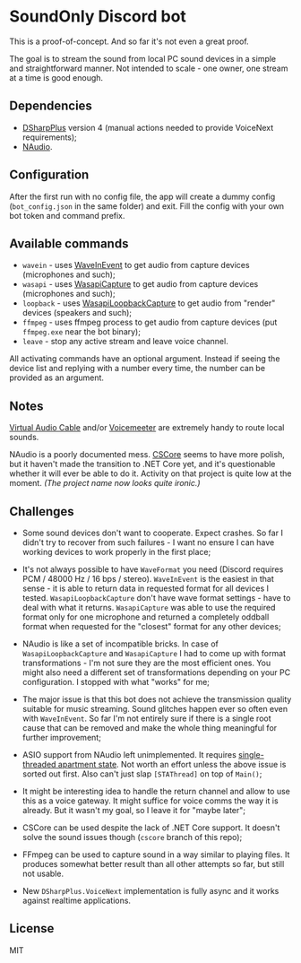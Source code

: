 ﻿# SoundOnly Discord bot

This is a proof-of-concept. And so far it's not even a great proof.

The goal is to stream the sound from local PC sound devices in a simple and straightforward manner. Not intended to scale - one owner, one stream at a time is good enough.

## Dependencies

- [DSharpPlus](https://github.com/DSharpPlus/DSharpPlus) version 4 (manual actions needed to provide VoiceNext requirements);
- [NAudio](https://github.com/naudio/NAudio).

## Configuration

After the first run with no config file, the app will create a dummy config (`bot_config.json` in the same folder) and exit. Fill the config with your own bot token and command prefix.

## Available commands

- `wavein` - uses [WaveInEvent](https://github.com/naudio/NAudio/blob/master/NAudio/Wave/WaveInputs/WaveInEvent.cs) to get audio from capture devices (microphones and such);
- `wasapi` - uses [WasapiCapture](https://github.com/naudio/NAudio/blob/master/NAudio/Wave/WaveInputs/WasapiCapture.cs) to get audio from capture devices (microphones and such);
- `loopback` - uses [WasapiLoopbackCapture](https://github.com/naudio/NAudio/blob/master/NAudio/Wave/WaveInputs/WasapiLoopbackCapture.cs) to get audio from "render" devices (speakers and such);
- `ffmpeg` - uses ffmpeg process to get audio from capture devices (put `ffmpeg.exe` near the bot binary);
- `leave` - stop any active stream and leave voice channel.

All activating commands have an optional argument. Instead if seeing the device list and replying with a number every time, the number can be provided as an argument.

## Notes

[Virtual Audio Cable](https://www.vb-audio.com/Cable/index.htm) and/or [Voicemeeter](https://www.vb-audio.com/Voicemeeter/banana.htm) are extremely handy to route local sounds.

NAudio is a poorly documented mess. [CSCore](https://github.com/filoe/cscore) seems to have more polish, but it haven't made the transition to .NET Core yet, and it's questionable whether it will ever be able to do it. Activity on that project is quite low at the moment. *(The project name now looks quite ironic.)*

## Challenges

- Some sound devices don't want to cooperate. Expect crashes. So far I didn't try to recover from such failures - I want no ensure I can have working devices to work properly in the first place;

- It's not always possible to have `WaveFormat` you need (Discord requires PCM / 48000 Hz / 16 bps / stereo). `WaveInEvent` is the easiest in that sense - it is able to return data in requested format for all devices I tested. `WasapiLoopbackCapture` don't have wave format settings - have to deal with what it returns. `WasapiCapture` was able to use the required format only for one microphone and returned a completely oddball format when requested for the "closest" format for any other devices;

- NAudio is like a set of incompatible bricks. In case of `WasapiLoopbackCapture` and `WasapiCapture` I had to come up with format transformations - I'm not sure they are the most efficient ones. You might also need a different set of transformations depending on your PC configuration. I stopped with what "works" for me;

- The major issue is that this bot does not achieve the transmission quality suitable for music streaming. Sound glitches happen ever so often even with `WaveInEvent`. So far I'm not entirely sure if there is a single root cause that can be removed and make the whole thing meaningful for further improvement;

- ASIO support from NAudio left unimplemented. It requires [single-threaded apartment state](https://docs.microsoft.com/en-us/dotnet/api/system.threading.thread.setapartmentstate). Not worth an effort unless the above issue is sorted out first. Also can't just slap `[STAThread]` on top of `Main()`;

- It might be interesting idea to handle the return channel and allow to use this as a voice gateway. It might suffice for voice comms the way it is already. But it wasn't my goal, so I leave it for "maybe later";

- CSCore can be used despite the lack of .NET Core support. It doesn't solve the sound issues though (`cscore` branch of this repo);

- FFmpeg can be used to capture sound in a way similar to playing files. It produces somewhat better result than all other attempts so far, but still not usable.

- New `DSharpPlus.VoiceNext` implementation is fully async and it works against realtime applications.

## License

MIT
